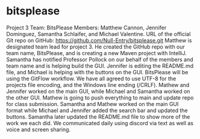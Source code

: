 # bitsplease
Project 3
Team: BitsPlease
Members: Matthew Cannon, Jennifer Dominguez, Samantha Schlaifer, and Michael Valentine.
URL of the official Git repo on GitHub: https://github.com/Null-Entry/bitsplease.git
Matthew is designated team lead for project 3. He created the GitHub repo with our team name, BitsPlease, and is creating a new Maven project with IntelliJ. Samantha has notified Professor Pollock on our behalf of the members and team name and is helping build the GUI. Jennifer is editing the README.md file, and Michael is helping with the buttons on the GUI.
BitsPlease will be using the GitFlow workflow. We have all agreed to use UTF-8 for the projects file encoding, and the Windows line ending (/CRLF). 
Mathew and Jennifer worked on the main GUI, while Michael and Samantha worked on the other GUI. Mathew is going to push everything to main and update repo for class submission. Samantha and Mathew worked on the main GUI format while Michael and Jennifer added the search bar and updated the buttons. Samantha later updated the README.md file to show more of the work we each did.
We communicated daily using discord via text as well as voice and screen sharing. 


